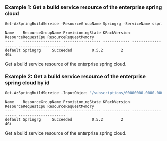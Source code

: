 ### Example 1: Get a build service resource of the enterprise spring cloud
```powershell
Get-AzSpringBuildService -ResourceGroupName Springrg -ServiceName sspring-portal01
```

```output
Name    ResourceGroupName ProvisioningState KPackVersion ResourceRequestCpu ResourceRequestMemory
----    ----------------- ----------------- ------------ ------------------ ---------------------
default Springrg     Succeeded         0.5.2        2                  4Gi
```

Get a build service resource of the enterprise spring cloud.

### Example 2: Get a build service resource of the enterprise spring cloud by id
```powershell
Get-AzSpringBuildService -InputObject "/subscriptions/00000000-0000-0000-0000-000000000000/resourceGroups/Springrg/providers/Microsoft.AppPlatform/Spring/sspring-portal01/buildServices/default"
```

```output
Name    ResourceGroupName ProvisioningState KPackVersion ResourceRequestCpu ResourceRequestMemory
----    ----------------- ----------------- ------------ ------------------ ---------------------
default Springrg     Succeeded         0.5.2        2                  4Gi
```

Get a build service resource of the enterprise spring cloud.

